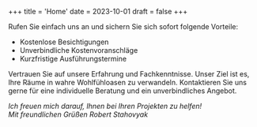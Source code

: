 +++
title = 'Home'
date = 2023-10-01
draft = false
+++

Rufen Sie einfach uns an und sichern Sie sich sofort folgende Vorteile:

- Kostenlose Besichtigungen
- Unverbindliche Kostenvoranschläge
- Kurzfristige Ausführungstermine

Vertrauen Sie auf unsere Erfahrung und Fachkenntnisse. Unser Ziel ist es, Ihre Räume in wahre Wohlfühloasen zu verwandeln. Kontaktieren Sie uns gerne für eine individuelle Beratung und ein unverbindliches Angebot.

*Ich freuen mich darauf, Ihnen bei Ihren Projekten zu helfen!*  
*Mit freundlichen Grüßen Robert Stahovyak*
